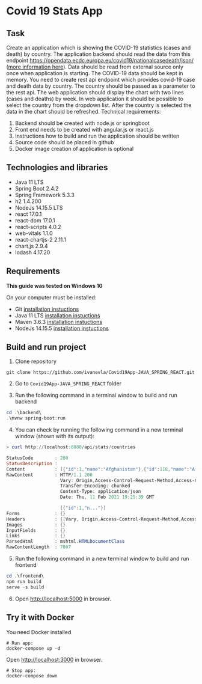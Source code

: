 # Covid 19 Stats App

## Task

Create an application which is showing the COVID-19 statistics (cases and death) by country. The application backend should read the data from this endpoint https://opendata.ecdc.europa.eu/covid19/nationalcasedeath/json/ ([more information here](https://www.ecdc.europa.eu/en/publications-data/data-national-14-day-notification-rate-covid-19)). Data should be read from external source only once when application is starting. The COVID-19 data should be kept in memory. You need to create rest api endpoint which provides covid-19 case and death data by country. The country should be passed as a parameter to the rest api. The web application should display the chart with two lines (cases and deaths) by week. In web application it should be possible to select the country from the dropdown list. After the country is selected the data in the chart should be refreshed. 
Technical requirements: 
1.	Backend should be created with node.js or springboot 
2.	Front end needs to be created with angular.js or react.js 
3.	Instructions how to build and run the application should be written 
4.	Source code should be placed in github 
5.	Docker image creation of application is optional


## Technologies and libraries
* Java 11 LTS
* Spring Boot 2.4.2
* Spring Framework 5.3.3
* h2 1.4.200
* NodeJs 14.15.5 LTS
* react 17.0.1
* react-dom 17.0.1
* react-scripts 4.0.2
* web-vitals 1.1.0
* react-chartjs-2 2.11.1
* chart.js 2.9.4
* lodash 4.17.20

## Requirements

**This guide was tested on Windows 10**

On your computer must be installed:

- Git [installation instuctions](https://git-scm.com/book/en/v2/Getting-Started-Installing-Git)
- Java 11 LTS [installation instuctions](https://www.oracle.com/java/technologies/javase-downloads.html)
- Maven 3.6.3 [installation instuctions](http://maven.apache.org/install.html)
- NodeJs 14.15.5 [installation instuctions](https://nodejs.org/en/download/)

## Build and run project

1. Clone repository

```
git clone https://github.com/ivanevla/Covid19App-JAVA_SPRING_REACT.git
```

2. Go to <code>Covid19App-JAVA_SPRING_REACT</code> folder

3. Run the following command in a terminal window to build and run backend

```powershell
cd .\backend\
.\mvnw spring-boot:run
```

4. You can check by running the following command in a new terminal window (shown with its output):

```powershell
> curl http://localhost:8080/api/stats/countries

StatusCode        : 200
StatusDescription :
Content           : [{"id":1,"name":"Afghanistan"},{"id":118,"name":"Africa (total)"},{"id":235,"name":"Albania"},{"id":334,"name":"Algeria"},{"id":451,"name":"America (total)"},{"id":568,"name":"Andorra"},{"id":665,"nam..."}]
RawContent        : HTTP/1.1 200
                    Vary: Origin,Access-Control-Request-Method,Access-Control-Request-Headers
                    Transfer-Encoding: chunked
                    Content-Type: application/json
                    Date: Thu, 11 Feb 2021 19:25:39 GMT

                    [{"id":1,"n..."}]
Forms             : {}
Headers           : {[Vary, Origin,Access-Control-Request-Method,Access-Control-Request-Headers], [Transfer-Encoding, chunked], [Content-Type, application/json], [Date, Thu, 1 Feb 2021 19:25:39 GMT]}
Images            : {}
InputFields       : {}
Links             : {}
ParsedHtml        : mshtml.HTMLDocumentClass
RawContentLength  : 7007
```

5. Run the following command in a new terminal window to build and run frontend

```powershell
cd .\frontend\
npm run build
serve -s build
```

6. Open [http://localhost:5000](http://localhost:5000) in browser.

## Try it with Docker

You need Docker installed

```
# Run app:
docker-compose up -d
```

Open [http://localhost:3000](http://localhost:3000) in browser.

```
# Stop app:
docker-compose down
```
